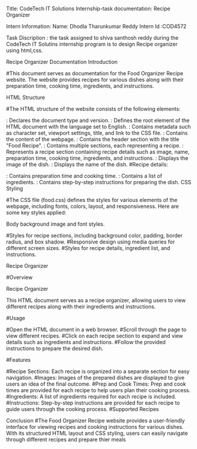 Title: CodeTech IT Solutions Internship-task documentation: Recipe Organizer

Intern Information: Name: Dhodla Tharunkumar Reddy Intern Id :COD4572

Task Discription : the task assigned to shiva santhosh reddy during the CodeTech IT Solutins internship program is to design Recipe organizer using html,css.

Recipe Organizer Documentation Introduction

#This document serves as documentation for the Food Organizer Recipe website. The website provides recipes for various dishes along with their preparation time, cooking time, ingredients, and instructions.

HTML Structure

#The HTML structure of the website consists of the following elements:

: Declares the document type and version. : Defines the root element of the HTML document with the language set to English. : Contains metadata such as character set, viewport settings, title, and link to the CSS file. : Contains the content of the webpage.
: Contains the header section with the title "Food Recipe".
: Contains multiple sections, each representing a recipe.
: Represents a recipe section containing recipe details such as image, name, preparation time, cooking time, ingredients, and instructions. : Displays the image of the dish.
: Displays the name of the dish.
#Recipe details:

: Contains preparation time and cooking time.
: Contains a list of ingredients.
: Contains step-by-step instructions for preparing the dish.
CSS Styling

#The CSS file (food.css) defines the styles for various elements of the webpage, including fonts, colors, layout, and responsiveness. Here are some key styles applied:

Body background image and font styles.

#Styles for recipe sections, including background color, padding, border radius, and box shadow. #Responsive design using media queries for different screen sizes. #Styles for recipe details, ingredient list, and instructions.

Recipe Organizer

#Overview

Recipe Organizer

This HTML document serves as a recipe organizer, allowing users to view different recipes along with their ingredients and instructions.

#Usage

#Open the HTML document in a web browser. #Scroll through the page to view different recipes. #Click on each recipe section to expand and view details such as ingredients and instructions. #Follow the provided instructions to prepare the desired dish.

#Features

#Recipe Sections: Each recipe is organized into a separate section for easy navigation. #Images: Images of the prepared dishes are displayed to give users an idea of the final outcome. #Prep and Cook Times: Prep and cook times are provided for each recipe to help users plan their cooking process. #Ingredients: A list of ingredients required for each recipe is included. #Instructions: Step-by-step instructions are provided for each recipe to guide users through the cooking process. #Supported Recipes

Conclusion #The Food Organizer Recipe website provides a user-friendly interface for viewing recipes and cooking instructions for various dishes. With its structured HTML layout and CSS styling, users can easily navigate through different recipes and prepare thier meals
